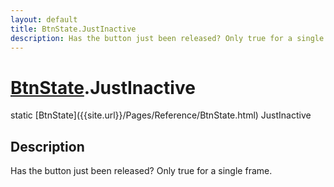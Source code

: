 ```yaml
---
layout: default
title: BtnState.JustInactive
description: Has the button just been released? Only true for a single frame.
---
```

# [BtnState]({{site.url}}/Pages/Reference/BtnState.html).JustInactive

<div class='signature' markdown='1'>
static [BtnState]({{site.url}}/Pages/Reference/BtnState.html) JustInactive
</div>

## Description
Has the button just been released? Only true for a single frame.

